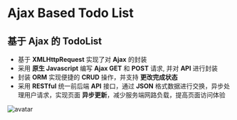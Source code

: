 # Ajax Based Todo List

## 基于 Ajax 的 TodoList

- 基于 **XMLHttpRequest** 实现了对 **Ajax** 的封装
- 采用 **原生 Javascript** 编写 **Ajax GET** 和 **POST** 请求, 并对 **API** 进行封装
- 封装 **ORM** 实现便捷的 **CRUD** 操作，并支持 **更改完成状态**
- 采用 **RESTful** 统一前后端 **API** 接口，通过 **JSON** 格式数据进行交换，异步处理用户请求，实现页面 **异步更新**，减少服务端网路负载，提高页面访问体验


![avatar](https://wx4.sinaimg.cn/large/927e2755gy1frrhxjruskg22gw16sb2c.gif)